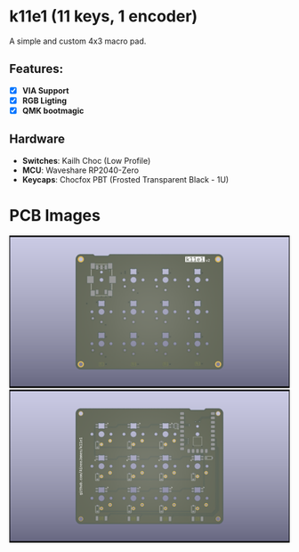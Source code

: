 # k11e1 (11 keys, 1 encoder)
A simple and custom 4x3 macro pad.

## Features:
- [X] **VIA Support**
- [X] **RGB Ligting**
- [X] **QMK bootmagic**

## Hardware
- **Switches**: Kailh Choc (Low Profile)
- **MCU**: Waveshare RP2040-Zero
- **Keycaps**: Chocfox PBT (Frosted Transparent Black - 1U)

# PCB Images
![](images/pcb-front.png)
![](images/pcb-back.png)

